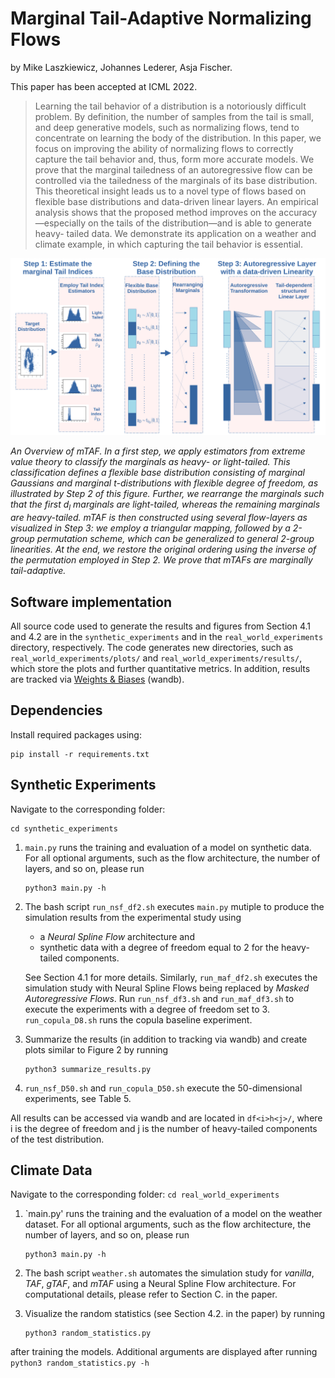 # Marginal Tail-Adaptive Normalizing Flows

by
Mike Laszkiewicz,
Johannes Lederer,
Asja Fischer.

This paper has been accepted at ICML 2022.

> Learning the tail behavior of a distribution is a
notoriously difficult problem. By definition, the
number of samples from the tail is small, and deep
generative models, such as normalizing flows,
tend to concentrate on learning the body of the distribution. In this paper, we focus on improving the
ability of normalizing flows to correctly capture
the tail behavior and, thus, form more accurate
models. We prove that the marginal tailedness
of an autoregressive flow can be controlled via
the tailedness of the marginals of its base distribution. This theoretical insight leads us to a
novel type of flows based on flexible base distributions and data-driven linear layers. An empirical analysis shows that the proposed method
improves on the accuracy—especially on the tails
of the distribution—and is able to generate heavy-
tailed data. We demonstrate its application on a
weather and climate example, in which capturing
the tail behavior is essential. 

![](overview.png)

*An Overview of mTAF. In a first step, we apply estimators from extreme value theory to classify the marginals as heavy- or
light-tailed. This classification defines a flexible base distribution consisting of marginal Gaussians and marginal t-distributions with
flexible degree of freedom, as illustrated by Step 2 of this figure. Further, we rearrange the marginals such that the first $d_l$ marginals are
light-tailed, whereas the remaining marginals are heavy-tailed. mTAF is then constructed using several flow-layers as visualized in Step 3:
we employ a triangular mapping, followed by a 2-group permutation scheme, which can be generalized to general 2-group linearities. At the end,
we restore the original ordering using the inverse of the permutation employed in Step 2. We prove that mTAFs are marginally tail-adaptive.*




## Software implementation
All source code used to generate the results and figures from Section 4.1 and 4.2 are in
the `synthetic_experiments` and in the `real_world_experiments` directory, respectively.
The code generates new directories, such as `real_world_experiments/plots/` and `real_world_experiments/results/`,
which store the plots and further quantitative metrics. 
In addition, results are tracked via [Weights & Biases](https://wandb.ai/site) (wandb).

## Dependencies
Install required packages using:
    
    pip install -r requirements.txt

## Synthetic Experiments 
Navigate to the corresponding folder: 

    cd synthetic_experiments
    
    
1. `main.py` runs the training and evaluation of a model on synthetic data. For all optional arguments, such as the flow architecture, the number of layers, 
and so on, please run 
    ```
    python3 main.py -h 
    ```
   
2. The bash script `run_nsf_df2.sh` executes `main.py` mutiple to produce the simulation results from the experimental study using 
    - a *Neural Spline Flow* architecture and
    - synthetic data with a degree of freedom equal to $2$ for the heavy-tailed components.
    
    See Section 4.1 for more details. Similarly, `run_maf_df2.sh` executes the simulation study with Neural Spline Flows being replaced by *Masked Autoregressive Flows*. Run `run_nsf_df3.sh` 
and `run_maf_df3.sh` to execute the experiments with a degree of freedom set to $3$. `run_copula_D8.sh` runs the copula baseline experiment. 

3. Summarize the results (in addition to tracking via wandb) and create plots similar to Figure 2 by running 
    ```
    python3 summarize_results.py
    ```
    
4. `run_nsf_D50.sh` and `run_copula_D50.sh` execute the $50$-dimensional experiments, see Table 5.
  
All results can be accessed via wandb and are located in `df<i>h<j>/`, where i is the degree of freedom and j is the number of heavy-tailed components
of the test distribution. 

## Climate Data
Navigate to the corresponding folder: 
    ```
    cd real_world_experiments 
    ```
1. `main.py' runs the training and the evaluation of a model on the weather dataset. For all optional arguments, such as the flow architecture, the number of layers, 
and so on, please run 
    ```
    python3 main.py -h 
    ```
2. The bash script `weather.sh` automates the simulation study for *vanilla*, *TAF*, *gTAF*, and *mTAF* using a Neural Spline Flow architecture.
For computational details, please refer to Section C. in the paper. 

3. Visualize the random statistics (see Section 4.2. in the paper) by running 
    ```
    python3 random_statistics.py 
    ```
after training the models. Additional arguments are displayed after running 
    ```
    python3 random_statistics.py -h 
    ```
